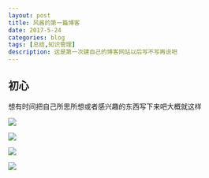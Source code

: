 ```yaml
---
layout: post
title: 风酱的第一篇博客
date: 2017-5-24
categories: blog
tags: [总结,知识管理]
description: 这是第一次建自己的博客网站以后写不写再说吧
---
```


## 初心
想有时间把自己所思所想或者感兴趣的东西写下来吧大概就这样


![](http://oqgbih146.bkt.clouddn.com/59652188_p0.png)

![](http://oqgbih146.bkt.clouddn.com/62702827_p0.png)

![](http://oqgbih146.bkt.clouddn.com/62708638_p0.jpg)

![](http://oqgbih146.bkt.clouddn.com/62692889_p0.jpg)





